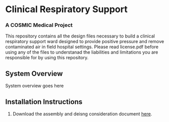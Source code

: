 # Clinical Respiratory Support
### A COSMIC Medical Project

This repository contains all the design files necessary to build a clinical respiratory support ward designed to provide positive pressure and remove contaminated air in field hospital settings. Please read license.pdf before using any of the files to understanad the liabilities and limitations you are responsible for by using this repository.

## System Overview
System overview goes here

## Installation Instructions
1. Download the assembly and deisng consideration document [here](https://cosmicmedical.ca/crs-31819-warnings-and-disclaimers).
